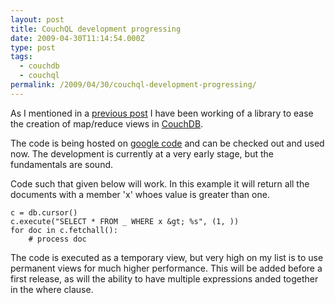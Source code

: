 ```yaml
---
layout: post
title: CouchQL development progressing
date: 2009-04-30T11:14:54.000Z
type: post
tags:
  - couchdb
  - couchql
permalink: /2009/04/30/couchql-development-progressing/
---
```

As I mentioned in a [previous post](http://www.theandrewwilkinson.com/2009/04/16/introducing-couchql/) I have been working of a library to ease the creation of map/reduce views in [CouchDB](http://code.google.com/p/couchdb-python/).

The code is being hosted on [google code](http://code.google.com/p/couchql/) and can be checked out and used now. The development is currently at a very early stage, but the fundamentals are sound.

Code such that given below will work. In this example it will return all the documents with a member 'x' whoes value is greater than one.

    c = db.cursor()
    c.execute("SELECT * FROM _ WHERE x &gt; %s", (1, ))
    for doc in c.fetchall():
        # process doc

The code is executed as a temporary view, but very high on my list is to use permanent views for much higher performance. This will be added before a first release, as will the ability to have multiple expressions anded together in the where clause.
